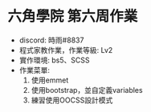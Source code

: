 # 六角學院 第六周作業
- discord: 時雨#8837
- 程式家教作業，作業等級: Lv2
- 實作環境: bs5、SCSS
- 作業菜單: 
  1. 使用emmet
  2. 使用bootstrap，並自定義variables
  3. 練習使用OOCSS設計模式
